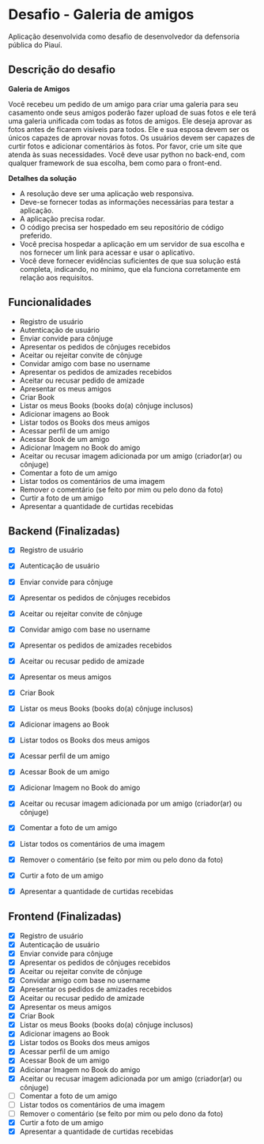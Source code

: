 # Desafio - Galeria de amigos

Aplicação desenvolvida como desafio de desenvolvedor da defensoria pública do Piauí.


## Descrição do desafio

**Galeria de Amigos**

Você recebeu um pedido de um amigo para criar uma galeria para seu casamento onde seus amigos poderão fazer upload de suas fotos e ele terá uma galeria unificada com todas as fotos de amigos.
Ele deseja aprovar as fotos antes de ficarem visíveis para todos. Ele e sua esposa devem ser os únicos capazes de aprovar novas fotos.
Os usuários devem ser capazes de curtir fotos e adicionar comentários às fotos.
Por favor, crie um site que atenda às suas necessidades. Você deve usar python no back-end, com qualquer framework de sua escolha, bem como para o front-end.

**Detalhes da solução**

* A resolução deve ser uma aplicação web responsiva.
* Deve-se fornecer todas as informações necessárias para testar a aplicação.
* A aplicação precisa rodar.
* O código precisa ser hospedado em seu repositório de código preferido.
* Você precisa hospedar a aplicação em um servidor de sua escolha e nos fornecer um link para acessar e usar o aplicativo.
* Você deve fornecer evidências suficientes de que sua solução está completa, indicando, no mínimo, que ela funciona corretamente em relação aos requisitos.

## Funcionalidades

 * Registro de usuário
 * Autenticação de usuário
 * Enviar convide para cônjuge
 * Apresentar os pedidos de cônjuges recebidos
 * Aceitar ou rejeitar convite de cônjuge
 * Convidar amigo com base no username
 * Apresentar os pedidos de amizades recebidos
 * Aceitar ou recusar pedido de amizade
 * Apresentar os meus amigos
 * Criar Book
 * Listar os meus Books (books do(a) cônjuge inclusos)
 * Adicionar imagens ao Book
 * Listar todos os Books dos meus amigos
 * Acessar perfil de um amigo
 * Acessar Book de um amigo
 * Adicionar Imagem no Book do amigo
 * Aceitar ou recusar imagem adicionada por um amigo (criador(ar) ou cônjuge)
 * Comentar a foto de um amigo
 * Listar todos os comentários de uma imagem
 * Remover o comentário (se feito por mim ou pelo dono da foto)
 * Curtir a foto de um amigo
 * Apresentar a quantidade de curtidas recebidas


## Backend (Finalizadas)

 - [X] Registro de usuário
 - [X] Autenticação de usuário
 - [X] Enviar convide para cônjuge
 - [X] Apresentar os pedidos de cônjuges recebidos
 - [X] Aceitar ou rejeitar convite de cônjuge
 - [X] Convidar amigo com base no username
 - [X] Apresentar os pedidos de amizades recebidos
 - [X] Aceitar ou recusar pedido de amizade
 - [X] Apresentar os meus amigos
 - [X] Criar Book
 - [X] Listar os meus Books (books do(a) cônjuge inclusos)
 - [X] Adicionar imagens ao Book
 - [X] Listar todos os Books dos meus amigos
 - [X] Acessar perfil de um amigo
 - [X] Acessar Book de um amigo
 - [X] Adicionar Imagem no Book do amigo
 - [X] Aceitar ou recusar imagem adicionada por um amigo (criador(ar) ou cônjuge)
 - [X] Comentar a foto de um amigo
 - [X] Listar todos os comentários de uma imagem
 - [X] Remover o comentário (se feito por mim ou pelo dono da foto)
 - [X] Curtir a foto de um amigo
 - [X] Apresentar a quantidade de curtidas recebidas


## Frontend (Finalizadas)

 - [X] Registro de usuário
 - [X] Autenticação de usuário
 - [X] Enviar convide para cônjuge
 - [X] Apresentar os pedidos de cônjuges recebidos
 - [X] Aceitar ou rejeitar convite de cônjuge
 - [X] Convidar amigo com base no username
 - [X] Apresentar os pedidos de amizades recebidos
 - [X] Aceitar ou recusar pedido de amizade
 - [X] Apresentar os meus amigos
 - [X] Criar Book
 - [X] Listar os meus Books (books do(a) cônjuge inclusos)
 - [X] Adicionar imagens ao Book
 - [X] Listar todos os Books dos meus amigos
 - [X] Acessar perfil de um amigo
 - [X] Acessar Book de um amigo
 - [X] Adicionar Imagem no Book do amigo
 - [X] Aceitar ou recusar imagem adicionada por um amigo (criador(ar) ou cônjuge)
 - [ ] Comentar a foto de um amigo
 - [ ] Listar todos os comentários de uma imagem
 - [ ] Remover o comentário (se feito por mim ou pelo dono da foto)
 - [X] Curtir a foto de um amigo
 - [X] Apresentar a quantidade de curtidas recebidas
